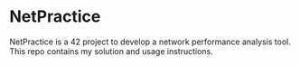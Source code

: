 # NetPractice
NetPractice is a 42 project to develop a network performance analysis tool. This repo contains my solution and usage instructions.
